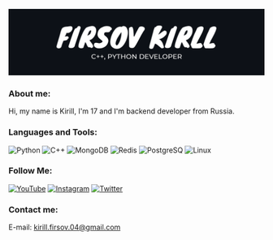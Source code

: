 ![Header](https://github.com/Fizic/Fizic/blob/main/assets/Firsov%20Kirill.png?raw=true)

### About me:
Hi, my name is Kirill, I'm 17 and I'm backend developer from Russia.


### Languages and Tools:
![Python](https://img.shields.io/badge/-Python-090909?style=for-the-badge&logo=Python)
![C++](https://img.shields.io/badge/-C++-090909?style=for-the-badge&logo=C%2b%2b)
![MongoDB](https://img.shields.io/badge/-MongoDB-090909?style=for-the-badge&logo=MongoDB)
![Redis](https://img.shields.io/badge/-Redis-090909?style=for-the-badge&logo=Redis)
![PostgreSQ](https://img.shields.io/badge/-PostgreSQL-090909?style=for-the-badge&logo=PostgreSQL)
![Linux](https://img.shields.io/badge/-Linux-090909?style=for-the-badge&logo=Linux)

### Follow Me:
[![YouTube](https://img.shields.io/badge/-YouTube-090909?style=for-the-badge&logo=YouTube&logoColor=FF0000)](https://www.youtube.com/channel/UCYyjtkwI43vSAPNlsZtrfEA)
[![Instagram](https://img.shields.io/badge/-Instagram-090909?style=for-the-badge&logo=instagram&logoColor=B4068E)](https://www.instagram.com/kiryusha_firsov/)
[![Twitter](https://img.shields.io/badge/-Twitter-090909?style=for-the-badge&logo=Twitter&logoColor=1C9DEB)](https://twitter.com/kiryusha_coder)

### Contact me:
E-mail: kirill.firsov.04@gmail.com
